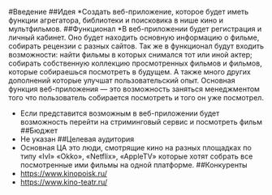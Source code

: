 #Введение
##Идея
*Создать веб-приложение, которое будет иметь функции агрегатора, библиотеки и поисковика в нише кино и мультфильмов. 
##Функционал
*В веб-приложении будет регистрация и личный кабинет. Оно будет находить основную информацию о фильме, собирать рецензии с разных сайтов.
Так же в функционал будут входить возможности: 
найти фильмы в которых снимался тот или иной актер; собирать собственную коллекцию просмотренных фильмов и фильмов, которые собираешься посмотреть в будущем.
А также много других дополнений которые улучшат пользовательский опыт. 
Основная функция веб-приложения — это возможность заняться менеджментом того что пользователь собирается посмотреть и того он уже посмотрел.
* Если представится возможным в веб-приложении будет возможность перейти на стриминговый сервис и посмотреть фильм
##Бюджет 
* Не указан 
##Целевая аудитория 
* Основная ЦА это люди, смотрящие кино на разных площадках по типу «IvI» «Okko», «Netflix», «AppleTV» которые хотят собрать все посмотренные ими фильмы на одной платформе.
##Конкуренты 
* https://www.kinopoisk.ru/
* https://www.kino-teatr.ru/

